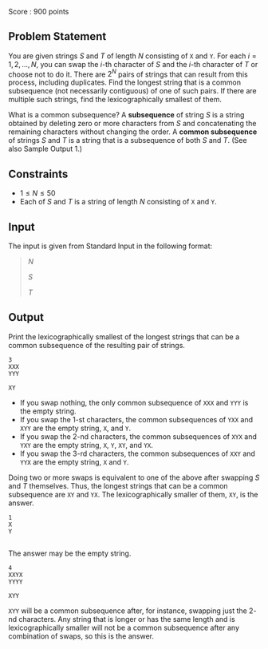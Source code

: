 Score : $900$ points

## Problem Statement

You are given strings $S$ and $T$ of length $N$ consisting of `X` and `Y`.
For each $i = 1, 2, \dots, N$, you can swap the $i$-th character of $S$ and the $i$-th character of $T$ or choose not to do it.
There are $2^N$ pairs of strings that can result from this process, including duplicates. Find the longest string that is a common subsequence (not necessarily contiguous) of one of such pairs.
If there are multiple such strings, find the lexicographically smallest of them.

What is a common subsequence?
A **subsequence** of string $S$ is a string obtained by deleting zero or more characters from $S$ and concatenating the remaining characters without changing the order.
A **common subsequence** of strings $S$ and $T$ is a string that is a subsequence of both $S$ and $T$.
(See also Sample Output 1.)

## Constraints

- $1 \leq N \leq 50$
- Each of $S$ and $T$ is a string of length $N$ consisting of `X` and `Y`.

## Input

The input is given from Standard Input in the following format:

> $N$
> 
> $S$
> 
> $T$

## Output

Print the lexicographically smallest of the longest strings that can be a common subsequence of the resulting pair of strings.

```input1
3
XXX
YYY
```

```output1
XY
```

- If you swap nothing, the only common subsequence of `XXX` and `YYY` is the empty string.
- If you swap the $1$-st characters, the common subsequences of `YXX` and `XYY` are the empty string, `X`, and `Y`.
- If you swap the $2$-nd characters, the common subsequences of `XYX` and `YXY` are the empty string, `X`, `Y`, `XY`, and `YX`.
- If you swap the $3$-rd characters, the common subsequences of `XXY` and `YYX` are the empty string, `X` and `Y`.

Doing two or more swaps is equivalent to one of the above after swapping $S$ and $T$ themselves.
Thus, the longest strings that can be a common subsequence are `XY` and `YX`. The lexicographically smaller of them, `XY`, is the answer.

```input2
1
X
Y
```

```output2

```

The answer may be the empty string.

```input3
4
XXYX
YYYY
```

```output3
XYY
```

`XYY` will be a common subsequence after, for instance, swapping just the $2$-nd characters.
Any string that is longer or has the same length and is lexicographically smaller will not be a common subsequence after any combination of swaps, so this is the answer.